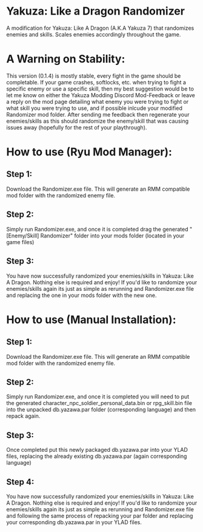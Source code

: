 # Yakuza: Like a Dragon Randomizer
A modification for Yakuza: Like A Dragon (A.K.A Yakuza 7) that randomizes enemies and skills. Scales enemies accordingly throughout the game.

# A Warning on Stability:
This version (0.1.4) is mostly stable, every fight in the game should be completable.
If your game crashes, softlocks, etc. when trying to fight a specific enemy or use a specific skill, then my best suggestion would be to let me know on either 
the Yakuza Modding Discord Mod-Feedback or leave a reply on the mod page detailing what enemy you were trying to fight or what skill you were trying to use, 
and if possible inlcude your modified Randomizer mod folder. After sending me feedback then regenerate your enemies/skills as this should
randomize the enemy/skill that was causing issues away (hopefully for the rest of your playthrough).

# How to use (Ryu Mod Manager):
 ## Step 1:
  
  Download the Randomizer.exe file. This will generate an RMM compatible mod folder with the randomized enemy file.
  
 ## Step 2:
  
  Simply run Randomizer.exe, and once it is completed drag the generated "[Enemy/Skill] Randomizer" folder into your mods folder (located in your game files)
 
 ## Step 3:
  You have now successfully randomized your enemies/skills in Yakuza: Like A Dragon. Nothing else is required and enjoy! If you'd like to randomize your
  enemies/skills again its just as simple as rerunning and Randomizer.exe file and replacing the one in your mods folder with the new one.

# How to use (Manual Installation):
 ## Step 1:
  
  Download the Randomizer.exe file. This will generate an RMM compatible mod folder with the randomized enemy file.
  
 ## Step 2:
  
  Simply run Randomizer.exe, and once it is completed you will need to put the generated character_npc_soldier_personal_data.bin or rpg_skill.bin file
  into the unpacked db.yazawa.par folder (corresponding language) and then repack again. 
  
## Step 3:
  Once completed put this newly packaged db.yazawa.par into your YLAD files, replacing the already
  existing db.yazawa.par (again corresponding language)
 
 ## Step 4:
  You have now successfully randomized your enemies/skills in Yakuza: Like A Dragon. Nothing else is required and enjoy! If you'd like to randomize your
  enemies/skills again its just as simple as rerunning and Randomizer.exe file and following the same process of repacking your par folder and replacing
  your corresponding db.yazawa.par in your YLAD files.